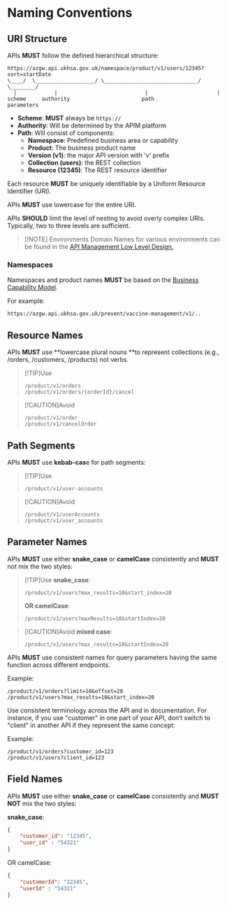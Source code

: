 # Naming Conventions

## URI Structure

APIs **MUST** follow the defined hierarchical structure:

```text
https://azgw.api.ukhsa.gov.uk/namespace/product/v1/users/12345?sort=startDate
\____/  \___________________/ \______________________________/ \________/
  |            |                            |                      |
scheme     authority                       path                parameters
```

- **Scheme**: **MUST** always be `https://`
- **Authority**: Will be determined by the APIM platform
- **Path**: Will consist of components:
  - **Namespace**: Predefined business area or capability
  - **Product**: The business product name
  - **Version (v1)**: the major API version with 'v' prefix
  - **Collection (users)**: the REST collection
  - **Resource (12345)**: The REST resource identifier

Each resource **MUST** be uniquely identifiable by a Uniform Resource Identifier (URI).

APIs **MUST** use lowercase for the entire URI.

APIs **SHOULD** limit the level of nesting to avoid overly complex URIs. Typically, two to three levels are sufficient.

> [!NOTE] Environments
> Domain Names for various environments can be found in the [API Management Low Level Design.](https://confluence.collab.test-and-trace.nhs.uk/display/BRP/API+Management+Low+level+Design+-+MVP)

### Namespaces

Namespaces and product names **MUST** be based on the [Business Capability Model](https://confluence.collab.test-and-trace.nhs.uk/display/AT/Business+Capability+Model).

For example:

```text
https://azgw.api.ukhsa.gov.uk/prevent/vaccine-management/v1/..
```

## Resource Names

APIs **MUST** use **lowercase plural nouns **to represent collections (e.g., /orders, /customers, /products) not verbs.

> [!TIP]Use
>
> ```text
> /product/v1/orders
> /product/v1/orders/{orderId}/cancel
> ```

> [!CAUTION]Avoid
>
> ```text
> /product/v1/order
> /product/v1/cancelOrder
> ```

## Path Segments

APIs **MUST** use **kebab-cas**e for path segments:

> [!TIP]Use
>
> ```text
> /product/v1/user-accounts
> ```

> [!CAUTION]Avoid
>
> ```text
> /product/v1/userAccounts
> /product/v1/user_accounts
> ```

## Parameter Names

APIs **MUST** use either **snake_case** or **camelCase** consistently and **MUST** not mix the two styles:

> [!TIP]Use
> **snake_case**:
> 
> ```text
> /product/v1/users?max_results=10&start_index=20
> ```
>
> **OR camelCase**:
>
> ```text
> /product/v1/users?maxResults=10&startIndex=20
> ```

> [!CAUTION]Avoid
> **mixed case**:
>
> ```text
> /product/v1/users?max_results=10&startIndex=20
> ```

APIs **MUST** use consistent names for query parameters having the same function across different endpoints.

Example:

```text
/product/v1/orders?limit=10&offset=20
/product/v1/users?max_results=10&start_index=20
```

Use consistent terminology across the API and in documentation. For instance, if you use "customer" in one part of your API, don’t switch to "client" in another API if they represent the same concept:

Example:

```text
/product/v1/orders?customer_id=123
/product/v1/users?client_id=123
```

## Field Names

APIs **MUST** use either **snake_case** or **camelCase** consistently and **MUST NOT** mix the two styles:

**snake_case**:

```json
{
    "customer_id": "12345",
    "user_id" : "54321"
}
```

OR camelCase:

```json
{
    "customerId": "12345",
    "userId" : "54321"
}
```

